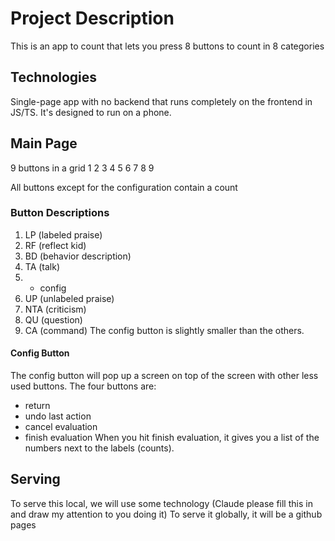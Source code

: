 # Project Description

This is an app to count that lets you press 8 buttons to count in 8 categories

## Technologies
Single-page app with no backend that runs completely on the frontend in JS/TS.
It's designed to run on a phone. 

## Main Page
9 buttons in a grid
1 2 3
4 5 6
7 8 9

All buttons except for the configuration contain a count

### Button Descriptions
1. LP (labeled praise)
2. RF (reflect kid)
3. BD (behavior description)
4. TA (talk)
5. - config 
6. UP (unlabeled praise)
7. NTA (criticism)
8. QU (question)
9. CA (command)
The config button is slightly smaller than the others.

#### Config Button
The config button will pop up a screen on top of the screen with other less used buttons. 
The four buttons are:
- return 
- undo last action 
- cancel evaluation
- finish evaluation
When you hit finish evaluation, it gives you a list of the numbers next to the labels (counts). 

## Serving
To serve this local, we will use some technology (Claude please fill this in and draw my attention to you doing it)
To serve it globally, it will be a github pages

